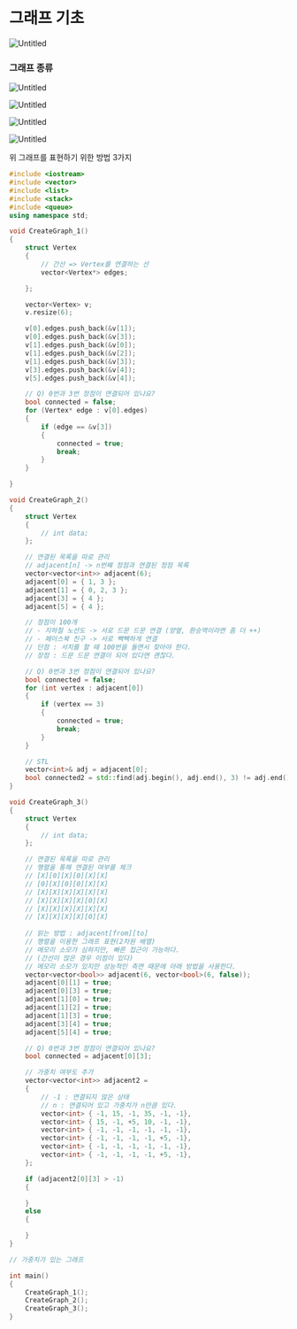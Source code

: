 # 그래프 기초

![Untitled](https://s3-us-west-2.amazonaws.com/secure.notion-static.com/d41eec2d-efbc-4812-a6ce-00b7ce741dbb/Untitled.png)

### 그래프 종류

![Untitled](https://s3-us-west-2.amazonaws.com/secure.notion-static.com/b08aa8cd-9978-4eba-a687-a870f36d37a9/Untitled.png)

![Untitled](https://s3-us-west-2.amazonaws.com/secure.notion-static.com/bb2ec98f-91ed-444c-9853-3db190fa7d83/Untitled.png)

![Untitled](https://s3-us-west-2.amazonaws.com/secure.notion-static.com/25003980-4cea-4d38-a1c9-9bfe7f14d92d/Untitled.png)

![Untitled](https://s3-us-west-2.amazonaws.com/secure.notion-static.com/39438c0a-e105-4460-b615-b71e86a71e8b/Untitled.png)

위 그래프를 표현하기 위한 방법 3가지

```cpp
#include <iostream>
#include <vector>
#include <list>
#include <stack>
#include <queue>
using namespace std;

void CreateGraph_1()
{
    struct Vertex
    {
        // 간선 => Vertex를 연결하는 선
        vector<Vertex*> edges;

    };

    vector<Vertex> v;
    v.resize(6);

    v[0].edges.push_back(&v[1]);
    v[0].edges.push_back(&v[3]);
    v[1].edges.push_back(&v[0]);
    v[1].edges.push_back(&v[2]);
    v[1].edges.push_back(&v[3]);
    v[3].edges.push_back(&v[4]);
    v[5].edges.push_back(&v[4]);

    // Q) 0번과 3번 정점이 연결되어 있나요?
    bool connected = false;
    for (Vertex* edge : v[0].edges)
    {
        if (edge == &v[3])
        {
            connected = true;
            break;
        }
    }

}

void CreateGraph_2()
{
    struct Vertex
    {
        // int data;
    };

    // 연결된 목록을 따로 관리
    // adjacent[n] -> n번째 정점과 연결된 정점 목록
    vector<vector<int>> adjacent(6);
    adjacent[0] = { 1, 3 }; 
    adjacent[1] = { 0, 2, 3 };
    adjacent[3] = { 4 };
    adjacent[5] = { 4 };

    // 정점이 100개
    // - 지하철 노선도 -> 서로 드문 드문 연결 (양옆, 환승역이라면 좀 더 ++)
    // - 페이스북 친구 -> 서로 빽빽하게 연결
    // 단점 : 서치를 할 때 100번을 돌면서 찾아야 한다.
    // 장점 : 드문 드문 연결이 되어 있다면 괜찮다.

    // Q) 0번과 3번 정점이 연결되어 있나요?
    bool connected = false;
    for (int vertex : adjacent[0])
    {
        if (vertex == 3)
        {
            connected = true;
            break;
        }
    }

    // STL
    vector<int>& adj = adjacent[0];
    bool connected2 = std::find(adj.begin(), adj.end(), 3) != adj.end();
}

void CreateGraph_3()
{
    struct Vertex
    {
        // int data;
    };

    // 연결된 목록을 따로 관리
    // 행렬을 통해 연결된 여부를 체크
    // [X][0][X][0][X][X]
    // [0][X][0][0][X][X]
    // [X][X][X][X][X][X]
    // [X][X][X][X][0][X]
    // [X][X][X][X][X][X]
    // [X][X][X][X][0][X]
    
    // 읽는 방법 : adjacent[from][to]
    // 행렬을 이용한 그래프 표현(2차원 배열)
    // 메모리 소모가 심하지만, 빠른 접근이 가능하다.
    // (간선이 많은 경우 이점이 있다)
    // 메모리 소모가 있지만 성능적인 측면 때문에 아래 방법을 사용한다.
    vector<vector<bool>> adjacent(6, vector<bool>(6, false));
    adjacent[0][1] = true;
    adjacent[0][3] = true;
    adjacent[1][0] = true;
    adjacent[1][2] = true;
    adjacent[1][3] = true;
    adjacent[3][4] = true;
    adjacent[5][4] = true;

    // Q) 0번과 3번 정점이 연결되어 있나요?
    bool connected = adjacent[0][3];

    // 가중치 여부도 추가
    vector<vector<int>> adjacent2 =
    {
        // -1 : 연결되지 않은 상태
        // n : 연결되어 있고 가중치가 n만큼 있다.
        vector<int> { -1, 15, -1, 35, -1, -1},
        vector<int> { 15, -1, +5, 10, -1, -1},
        vector<int> { -1, -1, -1, -1, -1, -1},
        vector<int> { -1, -1, -1, -1, +5, -1},
        vector<int> { -1, -1, -1, -1, -1, -1},
        vector<int> { -1, -1, -1, -1, +5, -1},
    };

    if (adjacent2[0][3] > -1)
    {

    }
    else
    {

    }
}

// 가중치가 있는 그래프

int main()
{
    CreateGraph_1();
    CreateGraph_2();
    CreateGraph_3();
}
```